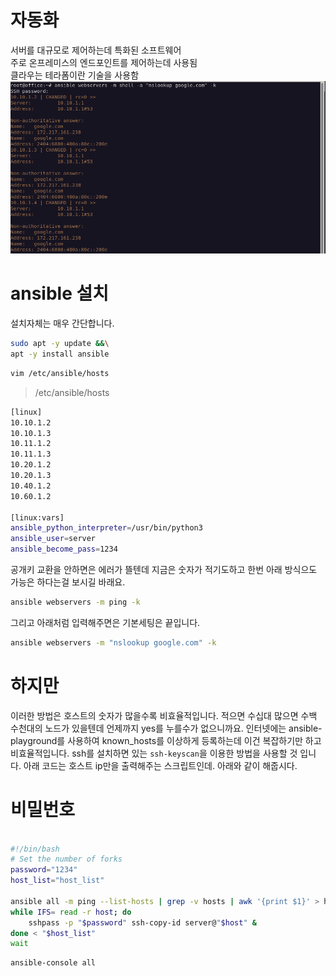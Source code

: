 # 자동화 
서버를 대규모로 제어하는데 특화된 소프트웨어  
주로 온프레미스의 엔드포인트를 제어하는데 사용됨  
클라우는 테라폼이란 기술을 사용함  
![ansible](./img/google.png)

# ansible 설치

설치자체는 매우 간단합니다.

``` bash
sudo apt -y update &&\
apt -y install ansible
```


``` bash
vim /etc/ansible/hosts
```
> /etc/ansible/hosts

``` bash
[linux]
10.10.1.2
10.10.1.3
10.11.1.2
10.11.1.3
10.20.1.2
10.20.1.3
10.40.1.2
10.60.1.2

[linux:vars]
ansible_python_interpreter=/usr/bin/python3
ansible_user=server
ansible_become_pass=1234
```

공개키 교환을 안하면은 에러가 뜰텐데 지금은 숫자가 적기도하고 한번 아래 방식으도 가능은 하다는걸 보시길 바래요.  

``` bash
ansible webservers -m ping -k
```

그리고 아래처럼 입력해주면은 기본세팅은 끝입니다. 

``` bash
ansible webservers -m "nslookup google.com" -k
```

# 하지만
이러한 방법은 호스트의 숫자가 많을수록 비효율적입니다. 적으면 수십대 많으면 수백 수천대의 노드가 있을텐데 언제까지 yes를 누를수가 없으니까요.
인터넷에는 ansible-playground를 사용하여 known_hosts를 이상하게 등록하는데 이건 복잡하기만 하고 비효율적입니다. 
ssh를 설치하면 있는 `ssh-keyscan`을 이용한 방법을 사용할 것 입니다. 
아래 코드는 호스트 ip만을 출력해주는 스크립트인데. 아래와 같이 해줍시다.


# 비밀번호

``` bash

#!/bin/bash
# Set the number of forks
password="1234"
host_list="host_list"

ansible all -m ping --list-hosts | grep -v hosts | awk '{print $1}' > host_list && ssh-keyscan -f host_list > ~/.ssh/known_hosts
while IFS= read -r host; do
    sshpass -p "$password" ssh-copy-id server@"$host" &
done < "$host_list"
wait
```

``` bash
ansible-console all
```
